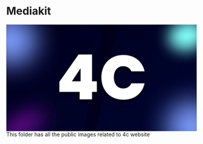 # Mediakit

<img align='center'  src='4c_banner.jpg' alt='4c_banner.jpg' >

<br>
This folder has all the public images related to 4c website
